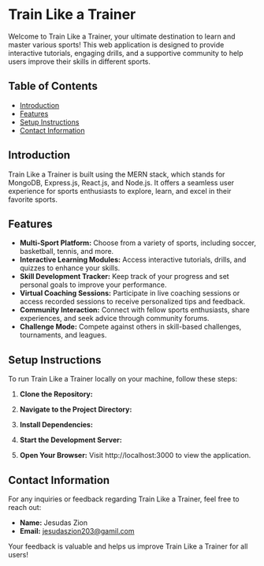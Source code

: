 # Train Like a Trainer

Welcome to Train Like a Trainer, your ultimate destination to learn and master various sports! This web application is designed to provide interactive tutorials, engaging drills, and a supportive community to help users improve their skills in different sports.

## Table of Contents
- [Introduction](#introduction)
- [Features](#features)
- [Setup Instructions](#setup-instructions)
- [Contact Information](#contact-information)

## Introduction

Train Like a Trainer is built using the MERN stack, which stands for MongoDB, Express.js, React.js, and Node.js. It offers a seamless user experience for sports enthusiasts to explore, learn, and excel in their favorite sports.

## Features

- **Multi-Sport Platform:** Choose from a variety of sports, including soccer, basketball, tennis, and more.
- **Interactive Learning Modules:** Access interactive tutorials, drills, and quizzes to enhance your skills.
- **Skill Development Tracker:** Keep track of your progress and set personal goals to improve your performance.
- **Virtual Coaching Sessions:** Participate in live coaching sessions or access recorded sessions to receive personalized tips and feedback.
- **Community Interaction:** Connect with fellow sports enthusiasts, share experiences, and seek advice through community forums.
- **Challenge Mode:** Compete against others in skill-based challenges, tournaments, and leagues.

## Setup Instructions

To run Train Like a Trainer locally on your machine, follow these steps:

1. **Clone the Repository:** 

2. **Navigate to the Project Directory:**

3. **Install Dependencies:**

4. **Start the Development Server:**

5. **Open Your Browser:**
Visit http://localhost:3000 to view the application.

## Contact Information

For any inquiries or feedback regarding Train Like a Trainer, feel free to reach out:

- **Name:** Jesudas Zion
- **Email:** jesudaszion203@gamil.com

Your feedback is valuable and helps us improve Train Like a Trainer for all users!



